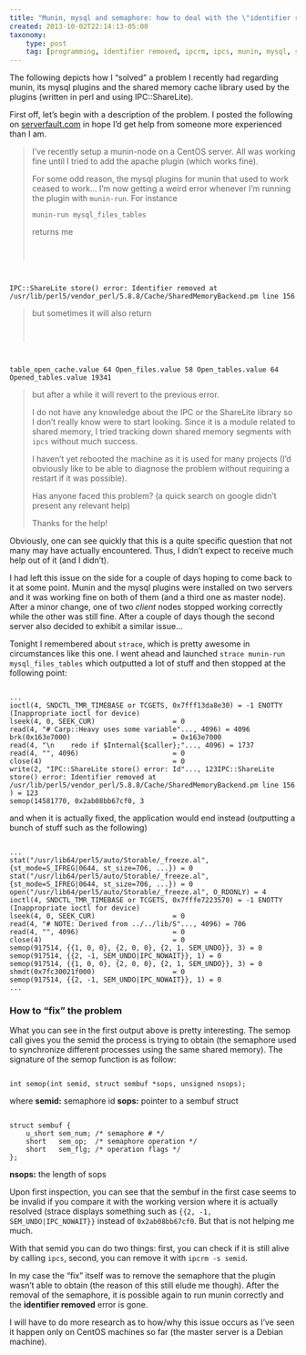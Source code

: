 ```yaml
---
title: "Munin, mysql and semaphore: how to deal with the \"identifier removed\" error"
created: 2013-10-02T22:14:13-05:00
taxonomy:
    type: post
    tag: [programming, identifier removed, ipcrm, ipcs, munin, mysql, semaphore]
---
```


The following depicts how I &#8220;solved&#8221; a problem I recently had regarding munin, its mysql plugins and the shared memory cache library used by the plugins (written in perl and using IPC::ShareLite).

First off, let&#8217;s begin with a description of the problem. I posted the following on [serverfault.com][1] in hope I&#8217;d get help from someone more experienced than I am.

> I&#8217;ve recently setup a munin-node on a CentOS server. All was working fine until I tried to add the apache plugin (which works fine).
>
> For some odd reason, the mysql plugins for munin that used to work ceased to work&#8230; I&#8217;m now getting a weird error whenever I&#8217;m running the plugin with `munin-run`. For instance
>
> `munin-run mysql_files_tables`
>
> returns me
>
> <pre><code class="language-bash line-numbers">
IPC::ShareLite store() error: Identifier removed at /usr/lib/perl5/vendor_perl/5.8.8/Cache/SharedMemoryBackend.pm line 156
</code></pre>
>
> but sometimes it will also return
>
> <pre><code class="language-bash line-numbers">
table_open_cache.value 64
Open_files.value 58
Open_tables.value 64
Opened_tables.value 19341
</code></pre>
>
> but after a while it will revert to the previous error.
>
> I do not have any knowledge about the IPC or the ShareLite library so I don&#8217;t really know were to start looking. Since it is a module related to shared memory, I tried tracking down shared memory segments with `ipcs` without much success.
>
> I haven&#8217;t yet rebooted the machine as it is used for many projects (I&#8217;d obviously like to be able to diagnose the problem without requiring a restart if it was possible).
>
> Has anyone faced this problem? (a quick search on google didn&#8217;t present any relevant help)
>
> Thanks for the help!

Obviously, one can see quickly that this is a quite specific question that not many may have actually encountered. Thus, I didn&#8217;t expect to receive much help out of it (and I didn&#8217;t).

I had left this issue on the side for a couple of days hoping to come back to it at some point. Munin and the mysql plugins were installed on two servers and it was working fine on both of them (and a third one as master node). After a minor change, one of two *client* nodes stopped working correctly while the other was still fine. After a couple of days though the second server also decided to exhibit a similar issue&#8230;

Tonight I remembered about `strace`, which is pretty awesome in circumstances like this one. I went ahead and launched `strace munin-run mysql_files_tables` which outputted a lot of stuff and then stopped at the following point:

<pre><code class="language-bash line-numbers">
...
ioctl(4, SNDCTL_TMR_TIMEBASE or TCGETS, 0x7fff13da8e30) = -1 ENOTTY (Inappropriate ioctl for device)
lseek(4, 0, SEEK_CUR)                   = 0
read(4, "# Carp::Heavy uses some variable"..., 4096) = 4096
brk(0x163e7000)                         = 0x163e7000
read(4, "\n    redo if $Internal{$caller};"..., 4096) = 1737
read(4, "", 4096)                       = 0
close(4)                                = 0
write(2, "IPC::ShareLite store() error: Id"..., 123IPC::ShareLite store() error: Identifier removed at /usr/lib/perl5/vendor_perl/5.8.8/Cache/SharedMemoryBackend.pm line 156
) = 123
semop(14581770, 0x2ab08bb67cf0, 3
</code></pre>

and when it is actually fixed, the application would end instead (outputting a bunch of stuff such as the following)

<pre><code class="language-bash line-numbers">
...
stat("/usr/lib64/perl5/auto/Storable/_freeze.al", {st_mode=S_IFREG|0644, st_size=706, ...}) = 0
stat("/usr/lib64/perl5/auto/Storable/_freeze.al", {st_mode=S_IFREG|0644, st_size=706, ...}) = 0
open("/usr/lib64/perl5/auto/Storable/_freeze.al", O_RDONLY) = 4
ioctl(4, SNDCTL_TMR_TIMEBASE or TCGETS, 0x7fffe7223570) = -1 ENOTTY (Inappropriate ioctl for device)
lseek(4, 0, SEEK_CUR)                   = 0
read(4, "# NOTE: Derived from ../../lib/S"..., 4096) = 706
read(4, "", 4096)                       = 0
close(4)                                = 0
semop(917514, {{1, 0, 0}, {2, 0, 0}, {2, 1, SEM_UNDO}}, 3) = 0
semop(917514, {{2, -1, SEM_UNDO|IPC_NOWAIT}}, 1) = 0
semop(917514, {{1, 0, 0}, {2, 0, 0}, {2, 1, SEM_UNDO}}, 3) = 0
shmdt(0x7fc30021f000)                   = 0
semop(917514, {{2, -1, SEM_UNDO|IPC_NOWAIT}}, 1) = 0
...
</code></pre>

### How to &#8220;fix&#8221; the problem

What you can see in the first output above is pretty interesting. The semop call gives you the semid the process is trying to obtain (the semaphore used to synchronize different processes using the same shared memory). The signature of the semop function is as follow:

<pre><code class="language-cpp line-numbers">
int semop(int semid, struct sembuf *sops, unsigned nsops);
</code></pre>

where
**semid:** semaphore id
**sops:** pointer to a sembuf struct

<pre><code class="language-cpp line-numbers">
struct sembuf {
	u_short sem_num; /* semaphore # */
	short   sem_op;  /* semaphore operation */
	short   sem_flg; /* operation flags */
};
</code></pre>

**nsops:** the length of sops

Upon first inspection, you can see that the sembuf in the first case seems to be invalid if you compare it with the working version where it is actually resolved (strace displays something such as `{{2, -1, SEM_UNDO|IPC_NOWAIT}}` instead of `0x2ab08bb67cf0`. But that is not helping me much.

With that semid you can do two things: first, you can check if it is still alive by calling `ipcs`, second, you can remove it with `ipcrm -s semid`.

In my case the &#8220;fix&#8221; itself was to remove the semaphore that the plugin wasn&#8217;t able to obtain (the reason of this still elude me though). After the removal of the semaphore, it is possible again to run munin correctly and the **identifier removed** error is gone.

I will have to do more research as to how/why this issue occurs as I&#8217;ve seen it happen only on CentOS machines so far (the master server is a Debian machine).

 [1]: http://www.http://serverfault.com/questions/542232/munin-mysql-plugins-results-inconsistent-with-ipcsharelite-store-error-ide

